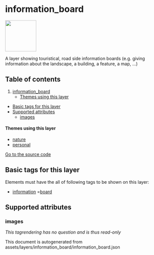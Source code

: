 information_board
===================



<img src='https://mapcomplete.osm.be/./assets/layers/information_board/board.svg' height="100px"> 

A layer showing touristical, road side information boards (e.g. giving information about the landscape, a building, a
feature, a map, ...)

## Table of contents

1. [information_board](#information_board)
    * [Themes using this layer](#themes-using-this-layer)

- [Basic tags for this layer](#basic-tags-for-this-layer)
- [Supported attributes](#supported-attributes)
    + [images](#images)

#### Themes using this layer

- [nature](https://mapcomplete.osm.be/nature)
- [personal](https://mapcomplete.osm.be/personal)

[Go to the source code](../assets/layers/information_board/information_board.json)



Basic tags for this layer
---------------------------



Elements must have the all of following tags to be shown on this layer:

- <a href='https://wiki.openstreetmap.org/wiki/Key:information' target='_blank'>information</a>
  =<a href='https://wiki.openstreetmap.org/wiki/Tag:information%3Dboard' target='_blank'>board</a>

Supported attributes
----------------------

### images

_This tagrendering has no question and is thus read-only_

This document is autogenerated from assets/layers/information_board/information_board.json